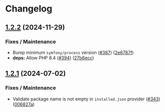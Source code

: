 # Changelog

## [1.2.2](https://github.com/Lendable/composer-license-checker/compare/1.2.1...1.2.2) (2024-11-29)


### Fixes / Maintenance

* Bump minimum `symfony/process` version ([#387](https://github.com/Lendable/composer-license-checker/issues/387)) ([2e6787f](https://github.com/Lendable/composer-license-checker/commit/2e6787fedee3dc8775a07180d4a165d0bfe79e3f))
* **deps:** Allow PHP 8.4 ([#394](https://github.com/Lendable/composer-license-checker/issues/394)) ([27b6ecc](https://github.com/Lendable/composer-license-checker/commit/27b6eccad305347eb9d69097a2f11473f775589f))

## [1.2.1](https://github.com/Lendable/composer-license-checker/compare/1.2.0...1.2.1) (2024-07-02)


### Fixes / Maintenance

* Validate package name is not empty in `installed.json` provider ([#343](https://github.com/Lendable/composer-license-checker/issues/343)) ([006827a](https://github.com/Lendable/composer-license-checker/commit/006827aed04a387c74d9535163f24309dc102593))
